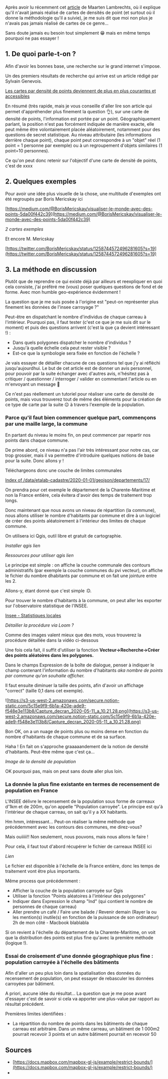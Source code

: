 Après avoir lu récemment cet [article](https://www.maartenlambrechts.com/2018/02/13/one-person-one-dot-maps-and-how-to-make-them.html) de Maarten Lambrechts, où il explique qu'il n'avait jamais réalisé de cartes de densités de point (et surtout où il donne la méthodologie qu'il a suivie), je me suis dit que moi non plus je n'avais pas jamais réalisé de cartes de ce genre...

Sans doute jamais eu besoin tout simplement 😁 mais en même temps pourquoi ne pas essayer !

## 1. De quoi parle-t-on ?

Afin d'avoir les bonnes base, une recherche sur le grand internet s'impose.

Un des premiers résultats de recherche qui arrive est un article rédigé par Sylvain Genevois.

[Les cartes par densité de points deviennent de plus en plus courantes et accessibles](http://cartonumerique.blogspot.com/2019/03/cartes-par-densite-de-points.html?m=1)

En résumé (très rapide, mais je vous conseille d'aller lire son article qui permet d'appréhender plus finement la question 👌), sur une carte de densité de points, l'information est portée par un point. Géographiquement parlant, la position n'est pas forcément indiquée de manière exacte, elle peut même être volontairement placée aléatoirement, notamment pour des questions de secret statistique. Au niveau attributaire (les informations derrière chaque point), chaque point peut correspondre à un "objet" réel (1 point = 1 personne par exemple) ou à un regroupement d'objets similaires (1 point=10 personnes).

Ce qu'on peut donc retenir sur l'objectif d'une carte de densité de points, c'est de xxxx

## 2. Quelques exemples

Pour avoir une idée plus visuelle de la chose, une multitude d'exemples ont été regroupés par Boris Mericskay ici

[https://medium.com/@BorisMericskay/visualiser-le-monde-avec-des-points-5da00f442c39](https://medium.com/@BorisMericskay/visualiser-le-monde-avec-des-points-5da00f442c39)

*2 cartes exemples*

Et encore M. Mericskay

[https://twitter.com/BorisMericskay/status/1258744572496281605?s=19](https://twitter.com/BorisMericskay/status/1258744572496281605?s=19) 

## 3. La méthode en discussion

Plutôt que de reprendre ce qui existe déjà par ailleurs et reexpliquer en quoi cela consiste, j'ai préféré me (vous) poser quelques questions de fond et de forme. Avec mon humble geo-expérience évidemment !

La question que je me suis posée à l'origine est "peut-on représenter plus finement les données de l'insee carroyage ?" 

Peut-être en dispatchant le nombre d'individus de chaque carreau à l'intérieur. Pourquoi pas, il faut tester (c'est ce que je me suis dit sur le moment) et puis des questions arrivent (c'est la que ça devient intéressant !) :

- Dans quels polygones dispatcher le nombre d'individus ?
- Jusqu'à quelle échelle cela peut rester visible ?
- Est-ce que la symbologie sera fixée en fonction de l'échelle ?

Je vais essayer de détailler chacune de ces questions tel que j'y ai réfléchi jusqu'aujourdhui. Le but de cet article est de donner un avis personnel, pour pouvoir par la suite échanger avec d'autres avis, n'hésitez pas à critiquer / questionner / interroger / valider en commentant l'article ou en m'envoyant un message 📩

Ce n'est pas réellement un tutoriel pour réaliser une carte de densité de points, mais vous trouverez tout de même des éléments pour la création de ce type de carte par la suite 😉 à travers l'exemple de la population.

### Parce qu'il faut bien commencer quelque part, commençons par une maille large, la commune

En partant du niveau le moins fin, on peut commencer par repartir nos points dans chaque commune.

De prime abord, ce niveau n'a pas l'air très intéressant pour notre cas, car trop grossier, mais il va permettre d'introduire quelques notions de base pour la suite. Donc allons y ! 

Téléchargeons donc une couche de limites communales

[Index of /data/etalab-cadastre/2020-01-01/geojson/departements/17/](https://cadastre.data.gouv.fr/data/etalab-cadastre/2020-01-01/geojson/departements/17/)

On prendra pour cet exemple le département de la Charente-Maritime et non la France entière, cela évitera d'avoir des temps de traitement trop longs.

Donc maintenant que nous avons un niveau de répartition (la commune), nous allons utiliser le nombre d'habitants par commune et dire à un logiciel de créer des points aléatoirement à l'intérieur des limites de chaque commune. 

On utilisera ici Qgis, outil libre et gratuit de cartographie.

*Installer qgis lien*

*Ressources pour utiliser qgis lien*

Le principe est simple : on affiche la couche communale des contours administratifs (par exemple la couche communes du pvi vecteur), on affiche le fichier du nombre dhabitants par commune et on fait une jointure entre les 2.

Allons-y, étant donné que c'est simple :D.

Pour trouver le nombre d'habitants à la commune, on peut aller les exporter sur l'observatoire statistique de l'INSEE.

[Insee - Statistiques locales](https://statistiques-locales.insee.fr/)

*Détailler la procédure via Loom ?*

Comme des images valent mieux que des mots, vous trouverez la procédure détaillée dans la vidéo ci-dessous

Une fois cela fait, il suffit d'utiliser la fonction **Vecteur→Recherche→Créer des points aléatoires dans les polygones.**

Dans le champs Expression de la boîte de dialogue, penser à indiquer le champ contenant l'information du nombre d'habitants *aka nombre de points par commune qu'on souhaite afficher.*

Il faut ensuite diminuer la taille des points, afin d'avoir un affichage "correct" (taille 0,1 dans cet exemple).

![https://s3-us-west-2.amazonaws.com/secure.notion-static.com/5c15e9f9-6b1a-420e-ade9-f548e3e113b8/Capture_decran_2020-05-11_a_10.21.28.png](https://s3-us-west-2.amazonaws.com/secure.notion-static.com/5c15e9f9-6b1a-420e-ade9-f548e3e113b8/Capture_decran_2020-05-11_a_10.21.28.png)

Bon OK, on a un nuage de points plus ou moins dense en fonction du nombre d'habitants de chaque commune et de sa surface. 

Haha ! En fait on s'approche graaaaandement de la notion de densité d'habitants. Peut-être même que c'est ça...

*Image de la densité de population* 

 OK pourquoi pas, mais on peut sans doute aller plus loin.

### La donnée la plus fine existante en termes de recensement de population en France

L'INSEE délivre le recensement de la population sous forme de carreaux d'1km et de 200m, qu'on appelle "Population carroyée". Le principe est qu'à l'intérieur de chaque carreau, on sait qu'il y a XX habitants.

Hm hmm, intéressant... Peut-on réaliser la même méthode que précédemment avec les contours des communes, me direz-vous?

Mais ouiiiii!! Non seulement, nous pouvons, mais nous allons le faire !

Pour cela, il faut tout d'abord récupérer le fichier de carreaux INSEE ici 

*Lien* 

Le fichier est disponible à l'échelle de la France entière, donc les temps de traitement vont être plus importants. 

Même process que précédemment :

- Afficher la couche de la population carroyée sur Qgis
- Utiliser la fonction "Points aléatoires à l'intérieur des polygones"
- Indiquer dans Expression le champ "Ind" (qui contient le nombre de personnes de chaque carreau)
- Aller prendre un café / Faire une balade / Revenir demain (Rayer la ou les mention(s) inutile(s) en fonction de la puissance de son ordinateur) 2h de mon côté - Macbook blablabla

Si on revient à l'échelle du département de la Charente-Maritime, on voit que la distribution des points est plus fine qu'avec la première méthode (logique !).

### Essai de croisement d'une donnée géographique plus fine : population carroyée à l'échelle des bâtiments

Afin d'aller un peu plus loin dans la spatialisation des données du recensement de population, on peut essayer de rebasculer les données carroyées par bâtiment.

A priori, aucune idée du résultat... La question que je me pose avant d'essayer c'est de savoir si cela va apporter une plus-value par rapport au résultat précédent. 

Premières limites identifiées :

- La répartition du nombre de points dans les bâtiments de chaque carreau est arbitraire.
Dans un même carreau, un bâtiment de 1 000m2 pourrait recevoir 3 points et un autre bâtiment pourrait en recevoir 50

## Sources

- [https://docs.mapbox.com/mapbox-gl-js/example/restrict-bounds/](https://docs.mapbox.com/mapbox-gl-js/example/restrict-bounds/)
-
